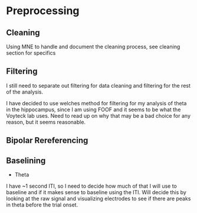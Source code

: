 # Preprocessing

## Cleaning

Using MNE to handle and document the cleaning process, see cleaning section for specifics

## Filtering

I still need to separate out filtering for data cleaning and filtering for the rest of the analysis.

I have decided to use welches method for filtering for my analysis of theta in the hippocampus, since I am using FOOF and it seems to be what the Voyteck lab uses. Need to read up on why that may be a bad choice for any reason, but it seems reasonable.

## Bipolar Rereferencing

## Baselining

* Theta 

I have ~1 second ITI, so I need to decide how much of that I will use to baseline and if it makes sense to baseline using the ITI. Will decide this by looking at the raw signal and visualizing electrodes to see if there are peaks in theta before the trial onset.
